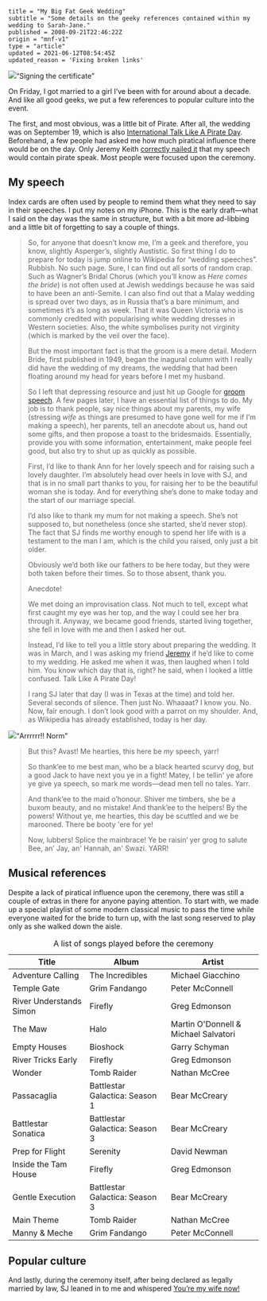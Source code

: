 ```
title = "My Big Fat Geek Wedding"
subtitle = "Some details on the geeky references contained within my wedding to Sarah-Jane."
published = 2008-09-21T22:46:22Z
origin = "mnf-v1"
type = "article"
updated = 2021-06-12T08:54:45Z
updated_reason = 'Fixing broken links'
```

<div class='image small'>
  <a href='http://www.flickr.com/photos/themattharris/2964073728/'
    ><img src='http://farm4.static.flickr.com/3279/2964073728_0144d4dd39_m.jpg'
      ></a><span><q>Signing the certificate</q></span>
</div>

On Friday, I got married to a girl I’ve been with for around about a decade.
And like all good geeks, we put a few references to popular culture into the
event.

The first, and most obvious, was a little bit of Pirate. After all, the
wedding was on September 19, which is also
[International Talk Like A Pirate Day][itlap]. Beforehand, a few people had
asked me how much piratical influence there would be on the day. Only Jeremy
Keith [correctly nailed it][jkt] that my speech would contain pirate speak.
Most people were focused upon the ceremony.


## My speech

Index cards are often used by people to remind them what they need to say in
their speeches. I put my notes on my iPhone. This is the early draft—what I
said on the day was the same in structure, but with a bit more ad-libbing and
a little bit of forgetting to say a couple of things.

> So, for anyone that doesn’t know me, I’m a geek and therefore, you know,
> slightly Asperger’s, slightly Austistic. So first thing I do to prepare for
> today is jump online to Wikipedia for “wedding speeches”. Rubbish. No such
> page. Sure, I can find out all sorts of random crap. Such as Wagner’s Bridal
> Chorus (which you’ll know as *Here comes the bride*) is not often used at
> Jewish weddings because he was said to have been an anti-Semite. I can also
> find out that a Malay wedding is spread over two days, as in Russia that’s a
> bare minimum, and sometimes it’s as long as week. That it was Queen Victoria
> who is commonly credited with popularising white wedding dresses in Western
> societies. Also, the white symbolises purity not virginity (which is marked
> by the veil over the face).
> 
> But the most important fact is that the groom is a mere detail. Modern
> Bride, first published in 1949, began the inagural column with I really did
> have the wedding of my dreams, the wedding that had been floating around my
> head for years before I met my husband.
> 
> So I left that depressing resource and just hit up Google for
> [groom speech][gs]. A few pages later, I have an essential list of things to
> do. My job is to thank people, say nice things about my parents, my wife
> (stressing *wife* as things are presumed to have gone well for me if I’m
> making a speech), her parents, tell an anecdote about us, hand out some
> gifts, and then propose a toast to the bridesmaids. Essentially, provide you
> with some information, entertainment, make people feel good, but also try to
> shut up as quickly as possible.
> 
> First, I’d like to thank Ann for her lovely speech and for raising such a
> lovely daughter. I’m absolutely head over heels in love with SJ, and that
> is in no small part thanks to you, for raising her to be the beautiful
> woman she is today. And for everything she’s done to make today and the
> start of our marriage special.
> 
> I’d also like to thank my mum for not making a speech. She’s not supposed
> to, but nonetheless (once she started, she’d never stop). The fact that SJ
> finds me worthy enough to spend her life with is a testament to the man I
> am, which is the child you raised, only just a bit older.
> 
> Obviously we’d both like our fathers to be here today, but they were both
> taken before their times. So to those absent, thank you.
> 
> Anecdote!
> 
> We met doing an improvisation class. Not much to tell, except what first
> caught my eye was her top, and the way I could see her bra through it.
> Anyway, we became good friends, started living together, she fell in love
> with me and then I asked her out.
> 
> Instead, I’d like to tell you a little story about preparing the wedding. It
> was in March, and I was asking my friend [Jeremy][jk] if he’d like to come
> to my wedding. He asked me when it was, then laughed when I told him. You
> know which day that is, right? he said, when I looked a little confused.
> Talk Like A Pirate Day!
> 
> I rang SJ later that day (I was in Texas at the time) and told her. Several
> seconds of silence. Then just No. Whaaaat? I know you. No. Now, fair
> enough. I don’t look good with a parrot on my shoulder. And, as Wikipedia
> has already established, today is her day.

<div class='image small'>
  <a href='http://www.flickr.com/photos/cindyli/2897199341/'
      ><img src='http://farm4.static.flickr.com/3029/2897199341_565d0fd0f2_m.jpg'
    ></a><span><q>Arrrrrr!! Norm</q></span>
</div>

> But this? Avast! Me hearties, this here be *my* speech, yarr!
> 
> So thank’ee to me best man, who be a black hearted scurvy dog, but a good
> Jack to have next you ye in a fight! Matey, I be tellin' ye afore ye give
> ya speech, so mark me words—dead men tell no tales. Yarr.
> 
> And thank’ee to the maid o’honour. Shiver me timbers, she be a buxom
> beauty, and no mistake! And thank’ee to the helpers! By the powers! Without
> ye, me hearties, this day be scuttled and we be marooned. There be booty
> 'ere for ye!
> 
> Now, lubbers! Splice the mainbrace! Ye be raisin‘ yer grog to salute Bee,
> an’ Jay, an' Hannah, an' Swazi. YARR!


## Musical references

Despite a lack of piratical influence upon the ceremony, there was still a
couple of extras in there for anyone paying attention. To start with, we made
up a special playlist of some modern classical music to pass the time while
everyone waited for the bride to turn up, with the last song reserved to play
only as she walked down the aisle.

<table>
  <caption>A list of songs played before the ceremony</caption>
  <thead>
    <tr>
      <th scope="col">Title</th>
      <th scope="col">Album</th>
      <th scope="col">Artist</th>
  </thead>
  <tbody>
    <tr><td>Adventure Calling</td><td>The Incredibles</td><td>Michael Giacchino</td></tr>
    <tr><td>Temple Gate</td><td>Grim Fandango</td><td>Peter McConnell</td></tr>
    <tr><td>River Understands Simon</td><td>Firefly</td><td>Greg Edmonson</td></tr>
    <tr><td>The Maw</td><td>Halo</td><td>Martin O'Donnell & Michael Salvatori</td></tr>
    <tr><td>Empty Houses</td><td>Bioshock</td><td>Garry Schyman</td></tr>
    <tr><td>River Tricks Early</td><td>Firefly</td><td>Greg Edmonson</td></tr>
    <tr><td>Wonder</td><td>Tomb Raider</td><td>Nathan McCree</td></tr>
    <tr><td>Passacaglia</td><td>Battlestar Galactica: Season 1</td><td>Bear McCreary</td></tr>
    <tr><td>Battlestar Sonatica</td><td>Battlestar Galactica: Season 3</td><td>Bear McCreary</td></tr>
    <tr><td>Prep for Flight</td><td>Serenity</td><td>David Newman</td></tr>
    <tr><td>Inside the Tam House</td><td>Firefly</td><td>Greg Edmonson</td></tr>
    <tr><td>Gentle Execution</td><td>Battlestar Galactica: Season 3</td><td>Bear McCreary</td></tr>
    <tr><td>Main Theme</td><td>Tomb Raider</td><td>Nathan McCree</td></tr>
    <tr><td>Manny &amp; Meche</td><td>Grim Fandango</td><td>Peter McConnell</td></tr>
  </tbody>
</table>


## Popular culture

And lastly, during the ceremony itself, after being declared as legally
married by law, SJ leaned in to me and whispered [You’re my wife now!][pl]



[gs]: http://www.google.com/search?q=groom+speech
[itlap]: http://www.talklikeapirate.com/
[jk]: http://adactio.com/
[jkt]: http://twitter.com/adactio/statuses/925126400
[pl]: http://en.wikipedia.org/wiki/Papa_Lazarou
